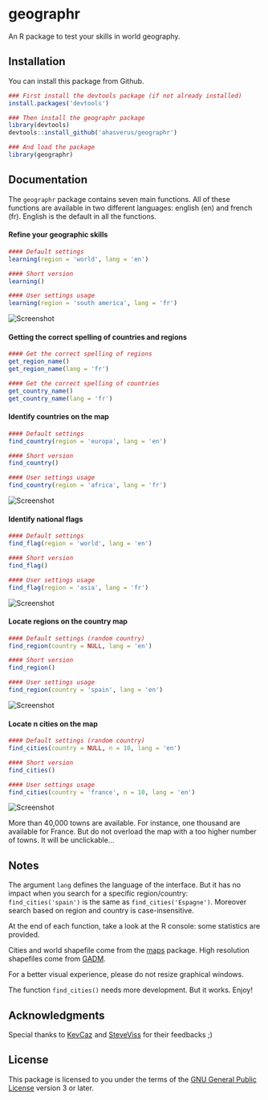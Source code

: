 # geographr

An R package to test your skills in world geography.

## Installation

You can install this package from Github.

```r
### First install the devtools package (if not already installed)
install.packages('devtools')

### Then install the geographr package
library(devtools)
devtools::install_github('ahasverus/geographr')

### And load the package
library(geographr)
```

## Documentation

The `geographr` package contains seven main functions. All of these functions are available in two different languages: english (en) and french (fr). English is the default in all the functions.

#### Refine your geographic skills

```r
#### Default settings
learning(region = 'world', lang = 'en')

#### Short version
learning()

#### User settings usage
learning(region = 'south america', lang = 'fr')
```

![Screenshot](./example1.png)

#### Getting the correct spelling of countries and regions

```r
#### Get the correct spelling of regions
get_region_name()
get_region_name(lang = 'fr')

#### Get the correct spelling of countries
get_country_name()
get_country_name(lang = 'fr')
```

#### Identify countries on the map

```r
#### Default settings
find_country(region = 'europa', lang = 'en')

#### Short version
find_country()

#### User settings usage
find_country(region = 'africa', lang = 'fr')
```

![Screenshot](./example2.png)

#### Identify national flags

```r
#### Default settings
find_flag(region = 'world', lang = 'en')

#### Short version
find_flag()

#### User settings usage
find_flag(region = 'asia', lang = 'fr')
```

![Screenshot](./example3.png)

#### Locate regions on the country map

```r
#### Default settings (random country)
find_region(country = NULL, lang = 'en')

#### Short version
find_region()

#### User settings usage
find_region(country = 'spain', lang = 'en')
```

![Screenshot](./example5.png)

#### Locate n cities on the map

```r
#### Default settings (random country)
find_cities(country = NULL, n = 10, lang = 'en')

#### Short version
find_cities()

#### User settings usage
find_cities(country = 'france', n = 10, lang = 'en')
```

![Screenshot](./example4.png)

More than 40,000 towns are available. For instance, one thousand are available for France. But do not overload the map with a too higher number of towns. It will be unclickable...

## Notes

The argument `lang` defines the language of the interface. But it has no impact when you search for a specific region/country: `find_cities('spain')` is the same as `find_cities('Espagne')`. Moreover search based on region and country is case-insensitive.

At the end of each function, take a look at the R console: some statistics are provided.

Cities and world shapefile come from the [maps](https://cran.r-project.org/web/packages/maps/index.html) package. High resolution shapefiles come from [GADM](http://gadm.org).

For a better visual experience, please do not resize graphical windows.

The function `find_cities()` needs more development. But it works. Enjoy!

## Acknowledgments

Special thanks to [KevCaz](https://github.com/kevcaz) and [SteveViss](https://github.com/SteveViss) for their feedbacks ;)

## License

This package is licensed to you under the terms of the [GNU General Public
License](http://www.gnu.org/licenses/gpl.html) version 3 or later.
